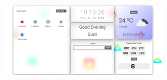 ![new-tab-chrome-extension](https://github.com/linkinsunil/linkinsunil.github.io/blob/main/src/assets/new-tab-extension.jpg?raw=true)
